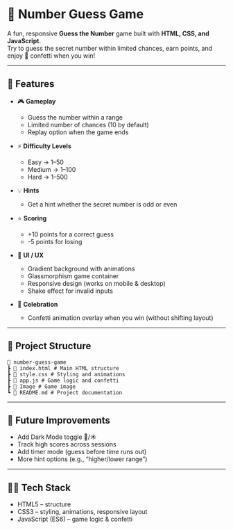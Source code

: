 # 🎯 Number Guess Game

A fun, responsive **Guess the Number** game built with **HTML, CSS, and JavaScript**.  
Try to guess the secret number within limited chances, earn points, and enjoy 🎊 confetti when you win!

---

## 🚀 Features

- 🎮 **Gameplay**
  - Guess the number within a range
  - Limited number of chances (10 by default)
  - Replay option when the game ends  

- ⚡ **Difficulty Levels**
  - Easy → 1–50  
  - Medium → 1–100  
  - Hard → 1–500  

- 💡 **Hints**
  - Get a hint whether the secret number is odd or even  

- ⭐ **Scoring**
  - +10 points for a correct guess  
  - -5 points for losing  

- 🎨 **UI / UX**
  - Gradient background with animations  
  - Glassmorphism game container  
  - Responsive design (works on mobile & desktop)  
  - Shake effect for invalid inputs  

- 🎊 **Celebration**
  - Confetti animation overlay when you win (without shifting layout)  

---

## 📂 Project Structure
```
📁 number-guess-game
┣ 📄 index.html # Main HTML structure
┣ 📄 style.css # Styling and animations
┣ 📄 app.js # Game logic and confetti
┣ 📄 Image # Game image
┗ 📄 README.md # Project documentation
```

---
## 📝 Future Improvements

- Add Dark Mode toggle 🌙/☀️
- Track high scores across sessions
- Add timer mode (guess before time runs out)
- More hint options (e.g., “higher/lower range”)
  
---
## 👨‍💻 Tech Stack

- HTML5 – structure
- CSS3 – styling, animations, responsive layout
- JavaScript (ES6) – game logic & confetti
